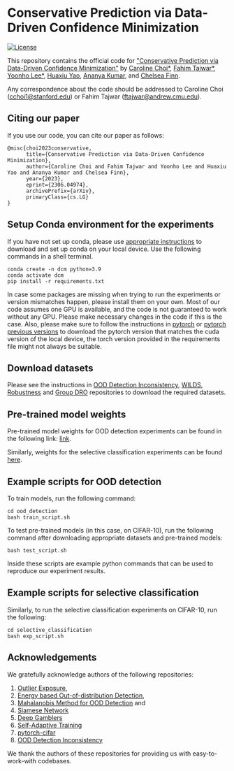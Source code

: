# Conservative Prediction via Data-Driven Confidence Minimization
[![License](https://img.shields.io/badge/license-MIT-blue.svg)](https://github.com/rlworkgroup/metaworld/blob/master/LICENSE)

This repository contains the official code for ["Conservative Prediction via Data-Driven Confidence Minimization"](https://arxiv.org/abs/2306.04974) by [Caroline Choi*](https://www.linkedin.com/in/caroline-choi-4a915012a/), [Fahim Tajwar*](https://tajwarfahim.github.io/), [Yoonho Lee*](https://yoonholee.com/), [Huaxiu Yao](https://www.huaxiuyao.io/), [Ananya Kumar](https://ananyakumar.wordpress.com/), and [Chelsea Finn](https://ai.stanford.edu/~cbfinn/).

Any correspondence about the code should be addressed to Caroline Choi (cchoi1@stanford.edu) or Fahim Tajwar (ftajwar@andrew.cmu.edu).

## Citing our paper

If you use our code, you can cite our paper as follows:

```
@misc{choi2023conservative,
      title={Conservative Prediction via Data-Driven Confidence Minimization}, 
      author={Caroline Choi and Fahim Tajwar and Yoonho Lee and Huaxiu Yao and Ananya Kumar and Chelsea Finn},
      year={2023},
      eprint={2306.04974},
      archivePrefix={arXiv},
      primaryClass={cs.LG}
}
```

## Setup Conda environment for the experiments

If you have not set up conda, please use [appropriate instructions](https://docs.conda.io/projects/conda/en/latest/user-guide/install/index.html) to download and set up conda on your local device. Use the following commands in a shell terminal.

```
conda create -n dcm python=3.9
conda activate dcm
pip install -r requirements.txt
```

In case some packages are missing when trying to run the experiments or version mismatches happen, please install them on your own. Most of our code assumes one GPU is available, and the code is not guaranteed to work without any GPU. Please make necessary changes in the code if this is the case. Also, please make sure to follow the instructions in [pytorch](https://pytorch.org/get-started/locally/) or [pytorch previous versions](https://pytorch.org/get-started/previous-versions/) to download the pytorch version that matches the cuda version of the local device, the torch version provided in the requirements file might not always be suitable.

## Download datasets

Please see the instructions in [OOD Detection Inconsistency](https://github.com/tajwarfahim/OOD_Detection_Inconsistency), [WILDS](https://github.com/p-lambda/wilds), [Robustness](https://github.com/hendrycks/robustness) and [Group DRO](https://github.com/kohpangwei/group_DRO) repositories to download the required datasets.

## Pre-trained model weights

Pre-trained model weights for OOD detection experiments can be found in the following link: [link](https://drive.google.com/drive/folders/1fDfVdyFtMdArI1H2i4zLdPe3bT5c1IoW?usp=sharing). 

Similarly, weights for the selective classification experiments can be found [here](https://drive.google.com/drive/folders/1Wg-bznMcdu6dcgFBzGdvJP1A_I3wOD7y?usp=sharing).

## Example scripts for OOD detection

To train models, run the following command:

```
cd ood_detection
bash train_script.sh
```

To test pre-trained models (in this case, on CIFAR-10), run the following command after downloading appropriate datasets and pre-trained models:

```
bash test_script.sh
```

Inside these scripts are example python commands that can be used to reproduce our experiment results.


## Example scripts for selective classification

Similarly, to run the selective classification experiments on CIFAR-10, run the following:

```
cd selective_classification
bash exp_script.sh
```

## Acknowledgements
We gratefully acknowledge authors of the following repositories:

1. [Outlier Exposure](https://github.com/hendrycks/outlier-exposure),
2. [Energy based Out-of-distribution Detection](https://github.com/wetliu/energy_ood),
3. [Mahalanobis Method for OOD Detection](https://github.com/pokaxpoka/deep_Mahalanobis_detector) and
4. [Siamese Network](https://github.com/fangpin/siamese-pytorch)
5. [Deep Gamblers](https://github.com/Z-T-WANG/NIPS2019DeepGamblers)
6. [Self-Adaptive Training](https://github.com/LayneH/self-adaptive-training)
7. [pytorch-cifar](https://github.com/kuangliu/pytorch-cifar)
8. [OOD Detection Inconsistency](https://github.com/tajwarfahim/OOD_Detection_Inconsistency)

We thank the authors of these repositories for providing us with easy-to-work-with codebases.



